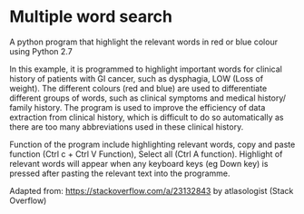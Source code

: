 # Multiple word search
A python program that highlight the relevant words in red or blue colour using Python 2.7

In this example, it is programmed to highlight important words for clinical history of patients with GI cancer, such as dysphagia, LOW (Loss of weight). The different colours (red and blue) are used to differentiate different groups of words, such as clinical symptoms and medical history/ family history. The program is used to improve the efficiency of data extraction from clinical history, which is difficult to do so automatically as there are too many abbreviations used in these clinical history. 

Function of the program include highlighting relevant words, copy and paste function (Ctrl c + Ctrl V Function), Select all (Ctrl A function). Highlight of relevant words will appear when any keyboard keys (eg Down key) is pressed after pasting the relevant text into the programme.

Adapted from: https://stackoverflow.com/a/23132843 by atlasologist (Stack Overflow)
